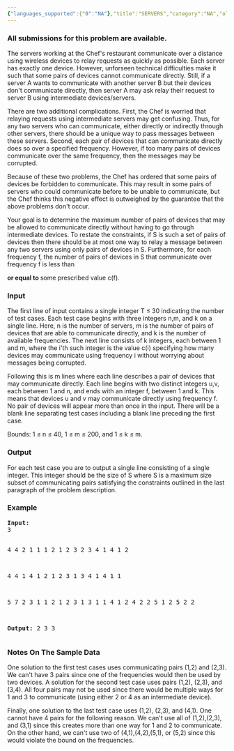 ```yaml
---
{"languages_supported":{"0":"NA"},"title":"SERVERS","category":"NA","old_version":true,"problem_code":"SERVERS","tags":{"0":"NA"},"layout":"problem"}
---
```


<h3> All submissions for this problem are available. </h3><p>The servers working at the Chef's restaurant communicate over a distance using wireless devices to relay requests as quickly as possible. Each server has exactly one device. However, unforseen technical difficulties make it such that some pairs of devices cannot communicate directly. Still, if a server A wants to communicate with another server B but their devices don't communicate directly, then server A may ask relay their request to server B using intermediate devices/servers.</p>
<p>There are two additional complications. First, the Chef is worried that relaying requests using intermediate servers may get confusing. Thus, for any two servers who can communicate, either directly or indirectly through other servers, there should be a unique way to pass messages between these servers. Second, each pair of devices that can communicate directly does so over a specified frequency. However, if too many pairs of devices communicate over the same frequency, then the messages may be corrupted.</p>
<p>Because of these two problems, the Chef has ordered that some pairs of devices be forbidden to communicate. This may result in some pairs of servers who could communicate before to be unable to communicate, but the Chef thinks this negative effect is outweighed by the guarantee that the above problems don't occur.</p>
<p>Your goal is to determine the maximum number of pairs of devices that may be allowed to communicate directly without having to go through intermediate devices. To restate the constraints, if S is such a set of pairs of devices then there should be at most one way to relay a message between any two servers using only pairs of devices in S. Furthermore, for each frequency f, the number of pairs of devices in S that communicate over frequency f is less than 

<span class="Apple-style-span"><b>or equal to </b></span>some prescribed value c(f).</p>
<h3>Input</h3>
<p>The first line of input contains a single integer T ≤ 30 indicating the number of test cases. Each test case begins with three integers n,m, and k on a single line. Here, n is the number of servers, m is the number of pairs of devices that are able to communicate directly, and k is the number of available frequencies. The next line consists of k integers, each between 1 and m, where the i'th such integer is the value c(i) specifying how many devices may communicate using frequency i without worrying about messages being corrupted.</p>
<p>Following this is m lines where each line describes a pair of devices that may communicate directly. Each line begins with two distinct integers u,v, each between 1 and n, and ends with an integer f, between 1 and k. This means that devices u and v may communicate directly using frequency f. No pair of devices will appear more than once in the input. There will be a blank line separating test cases including a blank line preceding the first case.</p>
<p>Bounds: 1 ≤ n ≤ 40, 1 ≤ m ≤ 200, and 1 ≤ k ≤ m.</p>
<h3>Output</h3>
<p>For each test case you are to output a single line consisting of a single integer. This integer should be the size of S where S is a maximum size subset of communicating pairs satisfying the constraints outlined in the last paragraph of the problem description.</p>
<h3>Example</h3>
<pre><b>Input:</b>
3

4 4 2
1 1
1 2 1
2 3 2
3 4 1
4 1 2

4 4 1
4
1 2 1
2 3 1
3 4 1
4 1 1

5 7 2
3 1
1 2 1
2 3 1
3 1 1
4 1 2
4 2 2
5 1 2
5 2 2

<b>Output:</b>
2
3
3
</pre>
<h3>Notes On The Sample Data</h3>
<p>One solution to the first test cases uses communicating pairs (1,2) and (2,3). We can't have 3 pairs since one of the frequencies would then be used by two devices. A solution for the second test case uses pairs (1,2), (2,3), and (3,4). All four pairs may not be used since there would be multiple ways for 1 and 3 to communicate (using either 2 or 4 as an intermediate device).</p>
<p>Finally, one solution to the last test case uses (1,2), (2,3), and (4,1). One cannot have 4 pairs for the following reason. We can't use all of (1,2),(2,3), and (3,1) since this creates more than one way for 1 and 2 to communicate. On the other hand, we can't use two of (4,1),(4,2),(5,1), or (5,2) since this would violate the bound on the frequencies.</p>    